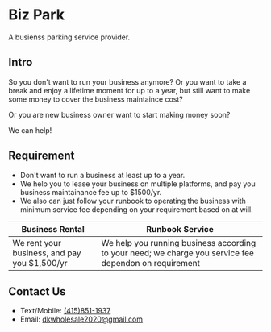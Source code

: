# Biz Park

A busienss parking service provider.

## Intro

So you don't want to run your business anymore?
Or you want to take a break and enjoy a lifetime moment for up to a year,
but still want to make some money to cover the business maintaince cost?

Or you are new business owner want to start making money soon?

We can help!

## Requirement

* Don't want to run a business at least up to a year.
* We help you to lease your business on multiple platforms, and pay you business 
maintainance fee up to $1500/yr.
* We also can just follow your runbook to operating the business with
minimum service fee depending on your requirement based on at will.


| Business Rental | Runbook Service |
| --- | --- | 
| We rent your business, and pay you $1,500/yr | We help you running business according to your need; we charge you service fee dependon on requirement |

## Contact Us

* Text/Mobile: [(415)851-1937](tel:4158511937)
* Email: [dkwholesale2020@gmail.com](mailto:dkwholesale2020@gmail.com)
